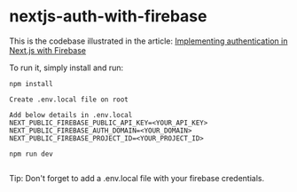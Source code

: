 # nextjs-auth-with-firebase
This is the codebase illustrated in the article: [Implementing authentication in Next.js with Firebase](https://blog.logrocket.com/implementing-authentication-in-next-js-with-firebase/)

To run it, simply install and run:
```
npm install

Create .env.local file on root

Add below details in .env.local
NEXT_PUBLIC_FIREBASE_PUBLIC_API_KEY=<YOUR_API_KEY>
NEXT_PUBLIC_FIREBASE_AUTH_DOMAIN=<YOUR_DOMAIN>
NEXT_PUBLIC_FIREBASE_PROJECT_ID=<YOUR_PROJECT_ID>

npm run dev


```

Tip: Don't forget to add a .env.local file with your firebase credentials.
